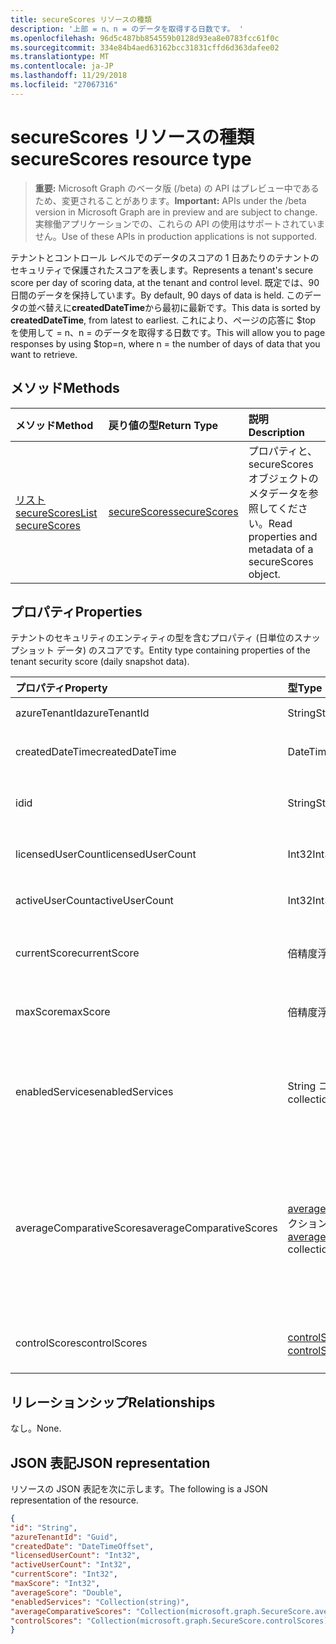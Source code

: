 ```yaml
---
title: secureScores リソースの種類
description: '上部 = n、n = のデータを取得する日数です。 '
ms.openlocfilehash: 96d5c487bb854559b0128d93ea8e0783fcc61f0c
ms.sourcegitcommit: 334e84b4aed63162bcc31831cffd6d363dafee02
ms.translationtype: MT
ms.contentlocale: ja-JP
ms.lasthandoff: 11/29/2018
ms.locfileid: "27067316"
---
```

# <a name="securescores-resource-type"></a><span data-ttu-id="17291-103">secureScores リソースの種類</span><span class="sxs-lookup"><span data-stu-id="17291-103">secureScores resource type</span></span>

> <span data-ttu-id="17291-104">**重要:** Microsoft Graph のベータ版 (/beta) の API はプレビュー中であるため、変更されることがあります。</span><span class="sxs-lookup"><span data-stu-id="17291-104">**Important:** APIs under the /beta version in Microsoft Graph are in preview and are subject to change.</span></span> <span data-ttu-id="17291-105">実稼働アプリケーションでの、これらの API の使用はサポートされていません。</span><span class="sxs-lookup"><span data-stu-id="17291-105">Use of these APIs in production applications is not supported.</span></span>

<span data-ttu-id="17291-106">テナントとコントロール レベルでのデータのスコアの 1 日あたりのテナントのセキュリティで保護されたスコアを表します。</span><span class="sxs-lookup"><span data-stu-id="17291-106">Represents a tenant's secure score per day of scoring data, at the tenant and control level.</span></span> <span data-ttu-id="17291-107">既定では、90 日間のデータを保持しています。</span><span class="sxs-lookup"><span data-stu-id="17291-107">By default, 90 days of data is held.</span></span> <span data-ttu-id="17291-108">このデータの並べ替えに**createdDateTime**から最初に最新です。</span><span class="sxs-lookup"><span data-stu-id="17291-108">This data is sorted by **createdDateTime**, from latest to earliest.</span></span> <span data-ttu-id="17291-109">これにより、ページの応答に $top を使用して = n、n = のデータを取得する日数です。</span><span class="sxs-lookup"><span data-stu-id="17291-109">This will allow you to page responses by using $top=n, where n = the number of days of data that you want to retrieve.</span></span> 


## <a name="methods"></a><span data-ttu-id="17291-110">メソッド</span><span class="sxs-lookup"><span data-stu-id="17291-110">Methods</span></span>

| <span data-ttu-id="17291-111">メソッド</span><span class="sxs-lookup"><span data-stu-id="17291-111">Method</span></span>   | <span data-ttu-id="17291-112">戻り値の型</span><span class="sxs-lookup"><span data-stu-id="17291-112">Return Type</span></span>|<span data-ttu-id="17291-113">説明</span><span class="sxs-lookup"><span data-stu-id="17291-113">Description</span></span>|
|:---------------|:--------|:----------|
|[<span data-ttu-id="17291-114">リスト secureScores</span><span class="sxs-lookup"><span data-stu-id="17291-114">List secureScores</span></span>](../api/securescores-list.md) | [<span data-ttu-id="17291-115">secureScores</span><span class="sxs-lookup"><span data-stu-id="17291-115">secureScores</span></span>](securescores.md) |<span data-ttu-id="17291-116">プロパティと、secureScores オブジェクトのメタデータを参照してください。</span><span class="sxs-lookup"><span data-stu-id="17291-116">Read properties and metadata of a secureScores object.</span></span>|


## <a name="properties"></a><span data-ttu-id="17291-117">プロパティ</span><span class="sxs-lookup"><span data-stu-id="17291-117">Properties</span></span>
<span data-ttu-id="17291-118">テナントのセキュリティのエンティティの型を含むプロパティ (日単位のスナップショット データ) のスコアです。</span><span class="sxs-lookup"><span data-stu-id="17291-118">Entity type containing properties of the tenant security score (daily snapshot data).</span></span>

|<span data-ttu-id="17291-119">プロパティ</span><span class="sxs-lookup"><span data-stu-id="17291-119">Property</span></span> |<span data-ttu-id="17291-120">型</span><span class="sxs-lookup"><span data-stu-id="17291-120">Type</span></span> |<span data-ttu-id="17291-121">説明</span><span class="sxs-lookup"><span data-stu-id="17291-121">Description</span></span> |
|:--|:--|:--|
|   <span data-ttu-id="17291-122">azureTenantId</span><span class="sxs-lookup"><span data-stu-id="17291-122">azureTenantId</span></span>   |   <span data-ttu-id="17291-123">String</span><span class="sxs-lookup"><span data-stu-id="17291-123">String</span></span>  |   <span data-ttu-id="17291-124">テナントの GUID の文字列 id。</span><span class="sxs-lookup"><span data-stu-id="17291-124">GUID string for tenant ID.</span></span>  |
|   <span data-ttu-id="17291-125">createdDateTime</span><span class="sxs-lookup"><span data-stu-id="17291-125">createdDateTime</span></span> |   <span data-ttu-id="17291-126">DateTimeOffset</span><span class="sxs-lookup"><span data-stu-id="17291-126">DateTimeOffset</span></span>  |   <span data-ttu-id="17291-127">エンティティが作成されたときの日付。</span><span class="sxs-lookup"><span data-stu-id="17291-127">The date when the entity is created.</span></span>  |
|   <span data-ttu-id="17291-128">id</span><span class="sxs-lookup"><span data-stu-id="17291-128">id</span></span>  |   <span data-ttu-id="17291-129">String</span><span class="sxs-lookup"><span data-stu-id="17291-129">String</span></span>  |   <span data-ttu-id="17291-130">AzureTenantId_createdDateTime の組み合わせです。</span><span class="sxs-lookup"><span data-stu-id="17291-130">Combination of azureTenantId_createdDateTime.</span></span>   |
|   <span data-ttu-id="17291-131">licensedUserCount</span><span class="sxs-lookup"><span data-stu-id="17291-131">licensedUserCount</span></span>   |   <span data-ttu-id="17291-132">Int32</span><span class="sxs-lookup"><span data-stu-id="17291-132">Int32</span></span>   |   <span data-ttu-id="17291-133">特定のテナントのユーザー数のライセンスを取得します。</span><span class="sxs-lookup"><span data-stu-id="17291-133">Licensed user count of the given tenant.</span></span>    |
|   <span data-ttu-id="17291-134">activeUserCount</span><span class="sxs-lookup"><span data-stu-id="17291-134">activeUserCount</span></span> |   <span data-ttu-id="17291-135">Int32</span><span class="sxs-lookup"><span data-stu-id="17291-135">Int32</span></span>   |   <span data-ttu-id="17291-136">特定のテナントのアクティブなユーザー数です。</span><span class="sxs-lookup"><span data-stu-id="17291-136">Active user count of the given tenant.</span></span>  |
|   <span data-ttu-id="17291-137">currentScore</span><span class="sxs-lookup"><span data-stu-id="17291-137">currentScore</span></span>    |   <span data-ttu-id="17291-138">倍精度浮動小数点数</span><span class="sxs-lookup"><span data-stu-id="17291-138">Double</span></span>  |   <span data-ttu-id="17291-139">現在のテナントは、指定した日付のスコアを達成します。</span><span class="sxs-lookup"><span data-stu-id="17291-139">Tenant current attained score on specified date.</span></span>    |
|   <span data-ttu-id="17291-140">maxScore</span><span class="sxs-lookup"><span data-stu-id="17291-140">maxScore</span></span> |  <span data-ttu-id="17291-141">倍精度浮動小数点数</span><span class="sxs-lookup"><span data-stu-id="17291-141">Double</span></span>  |   <span data-ttu-id="17291-142">有効最大スコアを指定した日付のテナントです。</span><span class="sxs-lookup"><span data-stu-id="17291-142">Tenant maximum possible score on specified date.</span></span>    |
|   <span data-ttu-id="17291-143">enabledServices</span><span class="sxs-lookup"><span data-stu-id="17291-143">enabledServices</span></span> |   <span data-ttu-id="17291-144">String コレクション</span><span class="sxs-lookup"><span data-stu-id="17291-144">String collection</span></span>   |   <span data-ttu-id="17291-145">(たとえば、Exchange のオンライン、Skype、Sharepoint) テナントの Microsoft 提供のサービスです。</span><span class="sxs-lookup"><span data-stu-id="17291-145">Microsoft-provided services for the tenant (for example, Exchange online, Skype, Sharepoint).</span></span>   |
|   <span data-ttu-id="17291-146">averageComparativeScores</span><span class="sxs-lookup"><span data-stu-id="17291-146">averageComparativeScores</span></span> |  <span data-ttu-id="17291-147">[averageComparativeScore](averagecomparativescore.md)コレクション</span><span class="sxs-lookup"><span data-stu-id="17291-147">[averageComparativeScore](averagecomparativescore.md) collection</span></span>    |<span data-ttu-id="17291-148">さまざまなスコープ (業界では、座席で平均での平均値など) およびコントロールの分類 (識別情報、データ、デバイス、アプリケーション、インフラストラクチャ) のスコープ内での平均スコアです。</span><span class="sxs-lookup"><span data-stu-id="17291-148">Average score by different scopes (for example, average by industry, average by seating) and control category (Identity, Data, Device, Apps, Infrastructure) within the scope.</span></span> |
|   <span data-ttu-id="17291-149">controlScores</span><span class="sxs-lookup"><span data-stu-id="17291-149">controlScores</span></span> | <span data-ttu-id="17291-150">[controlScore](controlscore.md)コレクション</span><span class="sxs-lookup"><span data-stu-id="17291-150">[controlScore](controlscore.md) collection</span></span>  |   <span data-ttu-id="17291-151">コントロールのセットのテナントのスコアが含まれています。</span><span class="sxs-lookup"><span data-stu-id="17291-151">Contains tenant scores for a set of controls.</span></span>   |


## <a name="relationships"></a><span data-ttu-id="17291-152">リレーションシップ</span><span class="sxs-lookup"><span data-stu-id="17291-152">Relationships</span></span>

<span data-ttu-id="17291-153">なし。</span><span class="sxs-lookup"><span data-stu-id="17291-153">None.</span></span>

## <a name="json-representation"></a><span data-ttu-id="17291-154">JSON 表記</span><span class="sxs-lookup"><span data-stu-id="17291-154">JSON representation</span></span>

<span data-ttu-id="17291-155">リソースの JSON 表記を次に示します。</span><span class="sxs-lookup"><span data-stu-id="17291-155">The following is a JSON representation of the resource.</span></span>

<!-- {
  "blockType": "resource",
  "optionalProperties": [

  ],
  "@odata.type": "microsoft.graph.secureScores"
}-->

```json
{
"id": "String",
"azureTenantId": "Guid",
"createdDate": "DateTimeOffset",
"licensedUserCount": "Int32",
"activeUserCount": "Int32",
"currentScore": "Int32",
"maxScore": "Int32",
"averageScore": "Double",
"enabledServices": "Collection(string)",
"averageComparativeScores": "Collection(microsoft.graph.SecureScore.averageComparativeScores)",
"controlScores": "Collection(microsoft.graph.SecureScore.controlScores)",
}

```


<!-- {
  "type": "#page.annotation",
  "description": "secureScores resource",
  "keywords": "",
  "section": "documentation",
  "tocPath": ""
}-->
